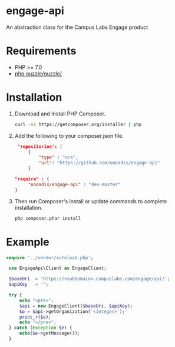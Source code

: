 # engage-api

An abstraction class for the Campus Labs Engage product

# Requirements

- PHP >= 7.0
- [php guzzle/guzzle/](https://github.com/guzzle/guzzle/)

# Installation

1. Download and Install PHP Composer.

   ``` sh
   curl -sS https://getcomposer.org/installer | php
   ```

2. Add the following to your composer.json file.
   ```json
	"repositories": [
        {
        	"type" : "vcs",
        	"url": "https://github.com/unoadis/engage-api"
        }
   ```
   ```json
   "require" : {
        "unoadis/engage-api" : "dev-master"
   }
   ```

3. Then run Composer's install or update commands to complete installation.

   ```sh
   php composer.phar install
   ```

# Example

   ```php
   require '../vendor/autoload.php';

	use EngageApi\Client as EngageClient;

	$baseUri  = 'https://<subdomain>.campuslabs.com/engage/api/';
	$apiKey   = '';

	try {
	    echo "<pre>";
	    $api = new EngageClient($baseUri, $apiKey);
	    $o = $api->getOrganization('<integer>');
	    print_r($o);
	    echo "</pre>";
	} catch (Exception $e) {
	    echo($e->getMessage());
	}
   ```
